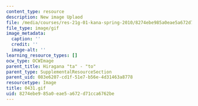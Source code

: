 ```yaml
---
content_type: resource
description: New image Uplaod
file: /media/courses/res-21g-01-kana-spring-2010/8274ebe985a0eae5a672d71cca6762be_0431.gif
file_type: image/gif
image_metadata:
  caption: ''
  credit: ''
  image-alt: ''
learning_resource_types: []
ocw_type: OCWImage
parent_title: Hiragana "ta" - "to"
parent_type: SupplementalResourceSection
parent_uid: 083e6207-cd1f-51e7-b56e-4d31463a8778
resourcetype: Image
title: 0431.gif
uid: 8274ebe9-85a0-eae5-a672-d71cca6762be
---
```

